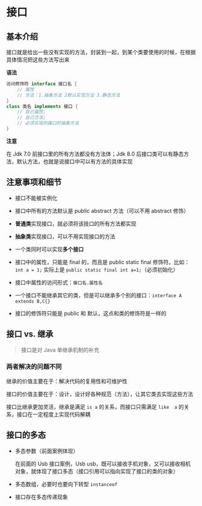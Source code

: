 # 接口

## 基本介绍

接口就是给出一些没有实现的方法，封装到一起，到某个类要使用的时候，在根据具体情况把这些方法写出来

**语法**

```java
访问修饰符 interface 接口名 { 
    // 属性
    // 方法：1.抽象方法 2默认实现方法 3.静态方法
}
class 类名 implements 接口 {
    // 自己属性;
    // 自己方法;
    // 必须实现的接口的抽象方法
}
```

**注意**

在 Jdk 7.0 前接口里的所有方法都没有方法体；Jdk 8.0 后接口类可以有静态方法，默认方法，也就是说接口中可以有方法的具体实现

## 注意事项和细节

- 接口不能被实例化

- 接口中所有的方法默认是 public abstract 方法（可以不用 abstract 修饰）

- **普通类**实现接口，就必须将该技口的所有方法都实现

- **抽象类**实现接口，可以不用实现接口的方法

- 一个类同时可以实现**多个接口**

- 接口中的属性，只能是 final 的，而且是 public static final 修饰符。比如：`int a = 1;` 实际上是 `public static final int a=1;`（必须初始化）

- 接口中属性的访问形式：`接口名.属性名`

- 一个接口不能继承其它的类，但是可以继承多个别的接口：`interface A extends B,C{}`

- 接口的修饰符只能是 public 和 默认，这点和类的修饰符是一样的

## 接口 vs. 继承

>  接口是对 Java 单继承机制的补充

### 两者解决的问题不同

继承的价值主要在于：解决代码的复用性和可维护性

接口的价值主要在于：设计，设计好各种规范（方法），让其它类去实现这些方法

接口比继承更加灵活，继承是满足 `is a` 的关系，而接口只需满足 `like  a` 的关系，接口在一定程度上实现代码解耦

## 接口的多态

- 多态参数（前面案例体现）
  
  在前面的 Usb 接口案例，Usb usb，既可以接收手机对象，又可以接收相机对象，就体现了接口多态（接口引用可以指向实现了接口的类的对象）

- 多态数组，必要时也要向下转型 `instanceof`

- 接口存在多态传递现象


